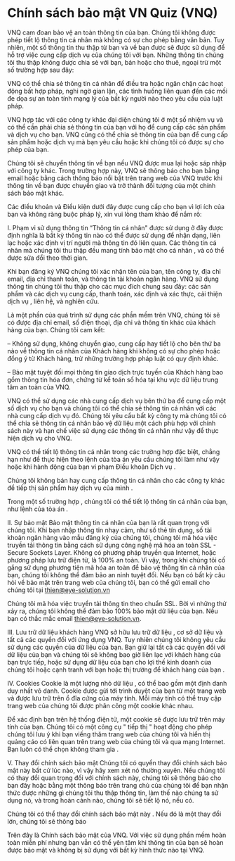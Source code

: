 Chính sách bảo mật VN Quiz (VNQ)
===

VNQ cam đoan bảo vệ an toàn thông tin của bạn. Chúng tôi không được phép tiết lộ thông tin cá nhân mà không có sự cho phép bằng văn bản. Tuy nhiên, một số thông tin thu thập từ bạn và về bạn được sẽ được sử dụng để hỗ trợ việc cung cấp dịch vụ của chúng tôi với bạn. Những thông tin chúng tôi thu thập không được chia sẻ với bạn, bán hoặc cho thuê, ngoại trừ một số trường hợp sau đây:

VNQ có thể chia sẻ thông tin cá nhân để điều tra hoặc ngăn chặn các hoạt động bất hợp pháp, nghi ngờ gian lận, các tình huống liên quan đến các mối đe dọa sự an toàn tính mạng lý của bất kỳ người nào theo yêu cầu của luật pháp.

VNQ hợp tác với các công ty khác đại diện chúng tôi ở một số nhiệm vụ và có thể cần phải chia sẻ thông tin của bạn với họ để cung cấp các sản phẩm và dịch vụ cho bạn. VNQ cũng có thể chia sẻ thông tin của bạn để cung cấp sản phẩm hoặc dịch vụ mà bạn yêu cầu hoặc khi chúng tôi có được sự cho phép của bạn.

Chúng tôi sẽ chuyển thông tin về bạn nếu VNQ được mua lại hoặc sáp nhập với công ty khác. Trong trường hợp này, VNQ sẽ thông báo cho bạn bằng email hoặc bằng cách thông báo nổi bật trên trang web của VNQ trước khi thông tin về bạn được chuyển giao và trở thành đối tượng của một chính sách bảo mật khác.

Các điều khoản và Điều kiện dưới đây được cung cấp cho bạn vì lợi ích của bạn và không ràng buộc pháp lý, xin vui lòng tham khảo để nắm rõ:

I. Phạm vi sử dụng thông tin
“Thông tin cá nhân" được sử dụng ở đây được định nghĩa là bất kỳ thông tin nào có thể được sử dụng để nhận dạng, liên lạc hoặc xác định vị trí người mà thông tin đó liên quan. Các thông tin cá nhân mà chúng tôi thu thập đều mang tính bảo mật cho cá nhân , và có thể được sửa đổi theo thời gian.

Khi bạn đăng ký VNQ chúng tôi xác nhận tên của bạn, tên công ty, địa chỉ email, địa chỉ thanh toán, và thông tin tài khoản ngân hàng. VNQ sử dụng thông tin chúng tôi thu thập cho các mục đích chung sau đây: các sản phẩm và các dịch vụ cung cấp, thanh toán, xác định và xác thực, cải thiện dịch vụ , liên hệ, và nghiên cứu.

Là một phần của quá trình sử dụng các phần mềm trên VNQ, chúng tôi sẽ có được địa chỉ email, số điện thoại, địa chỉ và thông tin khác của khách hàng của bạn. Chúng tôi cam kết:

– Không sử dụng, không chuyển giao, cung cấp hay tiết lộ cho bên thứ ba nào về thông tin cá nhân của Khách hàng khi không có sự cho phép hoặc đồng ý từ Khách hàng, trừ những trường hợp pháp luật có quy định khác.

– Bảo mật tuyệt đối mọi thông tin giao dịch trực tuyến của Khách hàng bao gồm thông tin hóa đơn, chứng từ kế toán số hóa tại khu vực dữ liệu trung tâm an toàn của VNQ.

VNQ có thể sử dụng các nhà cung cấp dịch vụ bên thứ ba để cung cấp một số dịch vụ cho bạn và chúng tôi có thể chia sẻ thông tin cá nhân với các nhà cung cấp dịch vụ đó. Chúng tôi yêu cầu bất kỳ công ty mà chúng tôi có thể chia sẻ thông tin cá nhân bảo vệ dữ liệu một cách phù hợp với chính sách này và hạn chế việc sử dụng các thông tin cá nhân như vậy để thực hiện dịch vụ cho VNQ.

VNQ có thể tiết lộ thông tin cá nhân trong các trường hợp đặc biệt, chẳng hạn như để thực hiện theo lệnh của tòa án yêu cầu chúng tôi làm như vậy hoặc khi hành động của bạn vi phạm Điều khoản Dịch vụ .

Chúng tôi không bán hay cung cấp thông tin cá nhân cho các công ty khác để tiếp thị sản phẩm hay dịch vụ của mình .

Trong một số trường hợp , chúng tôi có thể tiết lộ thông tin cá nhân của bạn, như lệnh của tòa án .

II. Sự bảo mật
Bảo mật thông tin cá nhân của bạn là rất quan trọng với chúng tôi. Khi bạn nhập thông tin nhạy cảm, như số thẻ tín dụng, số tài khoản ngân hàng vào mẫu đăng ký của chúng tôi, chúng tôi mã hóa việc truyền tải thông tin bằng cách sử dụng công nghệ mã hóa an toàn SSL - Secure Sockets Layer. Không có phương pháp truyền qua Internet, hoặc phương pháp lưu trữ điện tử, là 100% an toàn. Vì vậy, trong khi chúng tôi cố gắng sử dụng phương tiện mã hóa an toàn để bảo vệ thông tin cá nhân của bạn, chúng tôi không thể đảm bảo an ninh tuyệt đối. Nếu bạn có bất kỳ câu hỏi về bảo mật trên trang web của chúng tôi, bạn có thể gửi email cho chúng tôi tại thien@eye-solution.vn

Chúng tôi mã hóa việc truyền tải thông tin theo chuẩn SSL. Bởi vì những thứ xảy ra, chúng tôi không thể đảm bảo 100% bảo mật dữ liệu của bạn. Nếu bạn có thắc mắc email thien@eye-solution.vn.

III. Lưu trữ dữ liệu khách hàng
VNQ sở hữu lưu trữ dữ liệu , cơ sở dữ liệu và tất cả các quyền đối với ứng dụng VNQ. Tuy nhiên chúng tôi không yêu cầu sử dụng các quyền của dữ liệu của bạn. Bạn giữ lại tất cả các quyền đối với dữ liệu của bạn và chúng tôi sẽ không bao giờ liên lạc với khách hàng của bạn trực tiếp, hoặc sử dụng dữ liệu của bạn cho lợi thế kinh doanh của chúng tôi hoặc cạnh tranh với bạn hoặc thị trường để khách hàng của bạn .

IV. Cookies
Cookie là một lượng nhỏ dữ liệu , có thể bao gồm một định danh duy nhất vô danh. Cookie được gửi tới trình duyệt của bạn từ một trang web và được lưu trữ trên ổ đĩa cứng của máy tính. Mỗi máy tính có thể truy cập trang web của chúng tôi được phân công một cookie khác nhau.

Để xác định bạn trên hệ thống điện tử, một cookie sẽ được lưu trữ trên máy tính của bạn. Chúng tôi có một công cụ " tiếp thị " hoạt động cho phép chúng tôi lưu ý khi bạn viếng thăm trang web của chúng tôi và hiển thị quảng cáo có liên quan trên trang web của chúng tôi và qua mạng Internet. Bạn luôn có thể chọn không tham gia .

V. Thay đổi chính sách bảo mật
Chúng tôi có quyền thay đổi chính sách bảo mật này bất cứ lúc nào, vì vậy hãy xem xét nó thường xuyên. Nếu chúng tôi có thay đổi quan trọng đối với chính sách này, chúng tôi sẽ thông báo cho bạn đây hoặc bằng một thông báo trên trang chủ của chúng tôi để bạn nhận thức được những gì chúng tôi thu thập thông tin, làm thế nào chúng ta sử dụng nó, và trong hoàn cảnh nào, chúng tôi sẽ tiết lộ nó, nếu có.

Chúng tôi có thể thay đổi chính sách bảo mật này . Nếu đó là một thay đổi lớn, chúng tôi sẽ thông báo

Trên đây là Chính sách bảo mật của VNQ. Với việc sử dụng phần mềm hoàn toàn miễn phí nhưng bạn vẫn có thể yên tâm khi thông tin của bạn sẽ hoàn được bảo mật và không bị sử dụng với bất kỳ hình thức nào tại VNQ.
